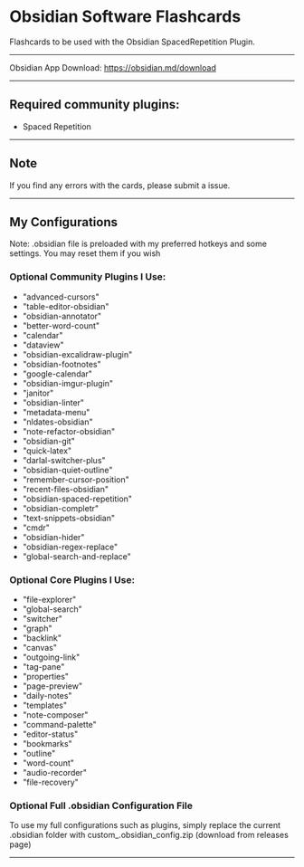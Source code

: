 # Obsidian Software Flashcards

Flashcards to be used with the Obsidian SpacedRepetition Plugin.

___

Obsidian App Download: https://obsidian.md/download 

___

## Required community plugins:

- Spaced Repetition

___

## Note

If you find any errors with the cards, please submit a issue.

___

## My Configurations

Note: .obsidian file is preloaded with my preferred hotkeys and some settings. You may reset them if you wish 
### Optional Community Plugins I Use:

- "advanced-cursors"
- "table-editor-obsidian"
- "obsidian-annotator"
- "better-word-count"
- "calendar"
- "dataview"
- "obsidian-excalidraw-plugin"
- "obsidian-footnotes"
- "google-calendar"
- "obsidian-imgur-plugin"
- "janitor"
- "obsidian-linter"
- "metadata-menu"
- "nldates-obsidian"
- "note-refactor-obsidian"
- "obsidian-git"
- "quick-latex"
- "darlal-switcher-plus"
- "obsidian-quiet-outline"
- "remember-cursor-position"
- "recent-files-obsidian"
- "obsidian-spaced-repetition"
- "obsidian-completr"
- "text-snippets-obsidian"
- "cmdr"
- "obsidian-hider"
- "obsidian-regex-replace"
- "global-search-and-replace"

### Optional Core Plugins I Use:

- "file-explorer"
- "global-search"
- "switcher"
- "graph"
- "backlink"
- "canvas"
- "outgoing-link"
- "tag-pane"
- "properties"
- "page-preview"
- "daily-notes"
- "templates"
- "note-composer"
- "command-palette"
- "editor-status"
- "bookmarks"
- "outline"
- "word-count"
- "audio-recorder"
- "file-recovery"

### Optional Full .obsidian Configuration File

To use my full configurations such as plugins, simply replace the current .obsidian folder with custom_.obsidian_config.zip (download from releases page)

___
